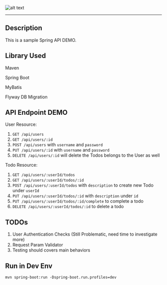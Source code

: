 ![alt text](https://travis-ci.org/raviwu/spring-todo.svg?branch=master)

---

## Description

This is a sample Spring API DEMO.

## Library Used

Maven

Spring Boot

MyBatis

Flyway DB Migration

## API Endpoint DEMO

User Resource:

1. `GET /api/users`
2. `GET /api/users/:id`
3. `POST /api/users` with `username` and `password`
4. `PUT /api/users/:id` with `username` and `password`
5. `DELETE /api/users/:id` will delete the Todos belongs to the User as well

Todo Resource:

1. `GET /api/users/:userId/todos`
2. `GET /api/users/:userId/todos/:id`
3. `POST /api/users/:userId/todos` with `description` to create new Todo under `userId`
4. `PUT /api/users/:userId/todos/:id` with `description` under `id`
5. `PUT /api/users/:userId/todos/:id/complete` to complete a todo
6. `DELETE /api/users/:userId/todos/:id` to delete a todo

## TODOs

1. User Authentication Checks (Still Problematic, need time to investigate more)
2. Request Param Validator
3. Testing should covers main behaviors

## Run in Dev Env

```shell
mvn spring-boot:run -Dspring-boot.run.profiles=dev
```
